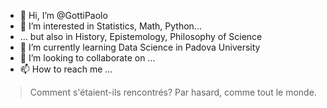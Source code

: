 - 👋 Hi, I’m @GottiPaolo
- 👀 I’m interested in Statistics, Math, Python...
- ... but also in History, Epistemology, Philosophy of Science  
- 🌱 I’m currently learning Data Science in Padova University
- 💞️ I’m looking to collaborate on ...
- 📫 How to reach me ...

> Comment s'étaient-ils rencontrés? Par hasard, comme tout le monde.

<!---
GottiPaolo/GottiPaolo is a ✨ special ✨ repository because its `README.md` (this file) appears on your GitHub profile.
You can click the Preview link to take a look at your changes.
--->
